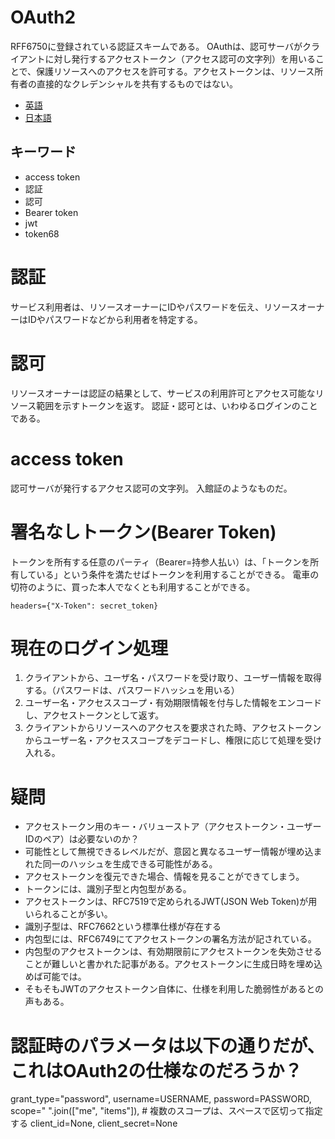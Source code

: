 # OAuth2
RFF6750に登録されている認証スキームである。
OAuthは、認可サーバがクライアントに対し発行するアクセストークン（アクセス認可の文字列）を用いることで、保護リソースへのアクセスを許可する。アクセストークンは、リソース所有者の直接的なクレデンシャルを共有するものではない。

- [英語](https://tools.ietf.org/html/rfc6750)
- [日本語](http://openid-foundation-japan.github.io/rfc6750.ja.html)

## キーワード
- access token
- 認証
- 認可
- Bearer token
- jwt
- token68

# 認証
サービス利用者は、リソースオーナーにIDやパスワードを伝え、リソースオーナーはIDやパスワードなどから利用者を特定する。

# 認可
リソースオーナーは認証の結果として、サービスの利用許可とアクセス可能なリソース範囲を示すトークンを返す。
認証・認可とは、いわゆるログインのことである。

# access token
認可サーバが発行するアクセス認可の文字列。
入館証のようなものだ。

# 署名なしトークン(Bearer Token)
トークンを所有する任意のパーティ（Bearer=持参人払い）は、「トークンを所有している」という条件を満たせばトークンを利用することができる。
電車の切符のように、買った本人でなくとも利用することができる。

```
headers={"X-Token": secret_token}
```

# 現在のログイン処理
1. クライアントから、ユーザ名・パスワードを受け取り、ユーザー情報を取得する。（パスワードは、パスワードハッシュを用いる）
2. ユーザー名・アクセススコープ・有効期限情報を付与した情報をエンコードし、アクセストークンとして返す。
3. クライアントからリソースへのアクセスを要求された時、アクセストークンからユーザー名・アクセススコープをデコードし、権限に応じて処理を受け入れる。

# 疑問
- アクセストークン用のキー・バリューストア（アクセストークン・ユーザーIDのペア）は必要ないのか？
- 可能性として無視できるレベルだが、意図と異なるユーザー情報が埋め込まれた同一のハッシュを生成できる可能性がある。
- アクセストークンを復元できた場合、情報を見ることができてしまう。
- トークンには、識別子型と内包型がある。
- アクセストークンは、RFC7519で定められるJWT(JSON Web Token)が用いられることが多い。
- 識別子型は、RFC7662という標準仕様が存在する
- 内包型には、RFC6749にてアクセストークンの署名方法が記されている。
- 内包型のアクセストークンは、有効期限前にアクセストークンを失効させることが難しいと書かれた記事がある。アクセストークンに生成日時を埋め込めば可能では。
- そもそもJWTのアクセストークン自体に、仕様を利用した脆弱性があるとの声もある。

# 認証時のパラメータは以下の通りだが、これはOAuth2の仕様なのだろうか？
grant_type="password",
username=USERNAME,
password=PASSWORD,
scope=" ".join(["me", "items"]),  # 複数のスコープは、スペースで区切って指定する
client_id=None,
client_secret=None

